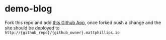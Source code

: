 # demo-blog

Fork this repo and add [this Github App](https://github.com/apps/probot-app-101), once forked push a change and the site should be deployed to `http://{github_repo}/{github_owner}.mattphillips.io`
